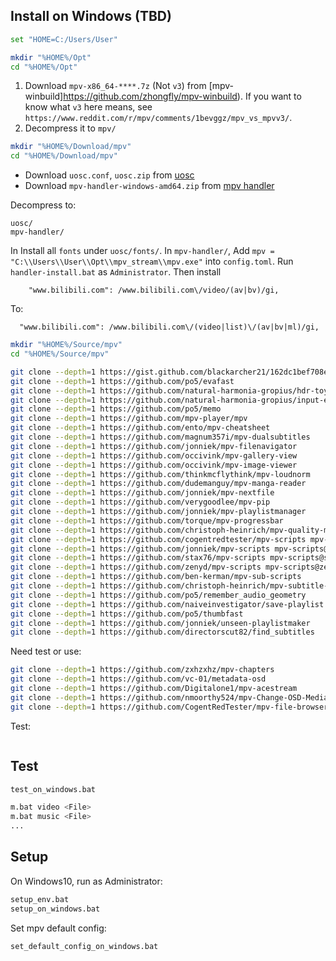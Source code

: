 ## Install on Windows (TBD)

```sh
set "HOME=C:/Users/User"
```

```sh
mkdir "%HOME%/Opt"
cd "%HOME%/Opt"
```

1. Download `mpv-x86_64-****.7z` (Not `v3`) from [mpv-winbuild]https://github.com/zhongfly/mpv-winbuild). If you want to know what `v3` here means, see `https://www.reddit.com/r/mpv/comments/1bevggz/mpv_vs_mpvv3/`.
2. Decompress it to `mpv/`

```sh
mkdir "%HOME%/Download/mpv"
cd "%HOME%/Download/mpv"
```

- Download `uosc.conf`, `uosc.zip` from [uosc](https://github.com/tomasklaen/uosc)
- Download `mpv-handler-windows-amd64.zip` from [mpv handler]()

Decompress to:

```
uosc/
mpv-handler/
```

In Install all `fonts` under `uosc/fonts/`.
In `mpv-handler/`, Add `mpv = "C:\\Users\\User\\Opt\\mpv_stream\\mpv.exe"` into `config.toml`. Run `handler-install.bat` as `Administrator`. Then install

```
	"www.bilibili.com": /www.bilibili.com\/video/(av|bv)/gi,
```

To:

```
  "www.bilibili.com": /www.bilibili.com\/(video|list)\/(av|bv|ml)/gi,
```

```sh
mkdir "%HOME%/Source/mpv"
cd "%HOME%/Source/mpv"
```

```sh
git clone --depth=1 https://gist.github.com/blackarcher21/162dc1bef708e90082c6c4f9500c1997 remember-volume.lua
git clone --depth=1 https://github.com/po5/evafast
git clone --depth=1 https://github.com/natural-harmonia-gropius/hdr-toys
git clone --depth=1 https://github.com/natural-harmonia-gropius/input-event
git clone --depth=1 https://github.com/po5/memo
git clone --depth=1 https://github.com/mpv-player/mpv
git clone --depth=1 https://github.com/ento/mpv-cheatsheet
git clone --depth=1 https://github.com/magnum357i/mpv-dualsubtitles
git clone --depth=1 https://github.com/jonniek/mpv-filenavigator
git clone --depth=1 https://github.com/occivink/mpv-gallery-view
git clone --depth=1 https://github.com/occivink/mpv-image-viewer
git clone --depth=1 https://github.com/thinkmcflythink/mpv-loudnorm
git clone --depth=1 https://github.com/dudemanguy/mpv-manga-reader
git clone --depth=1 https://github.com/jonniek/mpv-nextfile
git clone --depth=1 https://github.com/verygoodlee/mpv-pip
git clone --depth=1 https://github.com/jonniek/mpv-playlistmanager
git clone --depth=1 https://github.com/torque/mpv-progressbar
git clone --depth=1 https://github.com/christoph-heinrich/mpv-quality-menu
git clone --depth=1 https://github.com/cogentredtester/mpv-scripts mpv-scripts@cogentredtester
git clone --depth=1 https://github.com/jonniek/mpv-scripts mpv-scripts@jonniek
git clone --depth=1 https://github.com/stax76/mpv-scripts mpv-scripts@stax76
git clone --depth=1 https://github.com/zenyd/mpv-scripts mpv-scripts@zenyd
git clone --depth=1 https://github.com/ben-kerman/mpv-sub-scripts
git clone --depth=1 https://github.com/christoph-heinrich/mpv-subtitle-lines
git clone --depth=1 https://github.com/po5/remember_audio_geometry
git clone --depth=1 https://github.com/naiveinvestigator/save-playlist
git clone --depth=1 https://github.com/po5/thumbfast
git clone --depth=1 https://github.com/jonniek/unseen-playlistmaker
git clone --depth=1 https://github.com/directorscut82/find_subtitles
```

Need test or use:

```sh
git clone --depth=1 https://github.com/zxhzxhz/mpv-chapters
git clone --depth=1 https://github.com/vc-01/metadata-osd
git clone --depth=1 https://github.com/Digitalone1/mpv-acestream
git clone --depth=1 https://github.com/nmoorthy524/mpv-Change-OSD-Media-Title
git clone --depth=1 https://github.com/CogentRedTester/mpv-file-browser
```


Test:

```sh

```

## Test

```sh
test_on_windows.bat
```

```sh
m.bat video <File>
m.bat music <File>
...
```

## Setup

On Windows10, run as Administrator:

```sh
setup_env.bat
setup_on_windows.bat
```

Set mpv default config:

```sh
set_default_config_on_windows.bat
```